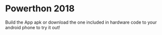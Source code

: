 # Powerthon 2018

Build the App apk or download the one included in hardware code to your android phone to try it out!